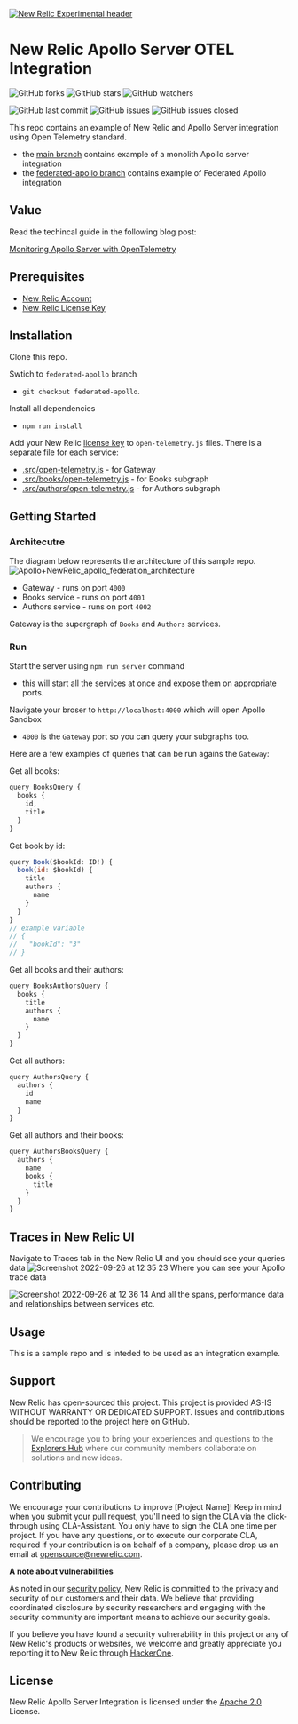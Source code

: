 [![New Relic Experimental header](https://github.com/newrelic/opensource-website/raw/master/src/images/categories/Experimental.png)](https://opensource.newrelic.com/oss-category/#new-relic-experimental)

# New Relic Apollo Server OTEL Integration
![GitHub forks](https://img.shields.io/github/forks/newrelic-experimental/newrelic-apollo-server-integration?style=social)
![GitHub stars](https://img.shields.io/github/stars/newrelic-experimental/newrelic-apollo-server-integration?style=social)
![GitHub watchers](https://img.shields.io/github/watchers/newrelic-experimental/newrelic-apollo-server-integration?style=social)

![GitHub last commit](https://img.shields.io/github/last-commit/newrelic-experimental/newrelic-apollo-server-integration)
![GitHub issues](https://img.shields.io/github/issues/newrelic-experimental/newrelic-apollo-server-integration)
![GitHub issues closed](https://img.shields.io/github/issues-closed/newrelic-experimental/newrelic-apollo-server-integration)


This repo contains an example of New Relic and Apollo Server integration using Open Telemetry standard.

- the [main branch](https://github.com/newrelic-experimental/newrelic-apollo-server-integration/tree/main) contains example of a monolith Apollo server integration
- the [federated-apollo branch](https://github.com/newrelic-experimental/newrelic-apollo-server-integration/tree/federated-apollo) contains example of Federated Apollo integration

## Value 

Read the techincal guide in the following blog post:

[Monitoring Apollo Server with OpenTelemetry](https://newrelic.com/blog/how-to-relic/monitoring-apollo-server)

## Prerequisites
- [New Relic Account](https://newrelic.com/signup)
- [New Relic License Key](https://docs.newrelic.com/docs/apis/intro-apis/new-relic-api-keys/#overview-keys)


## Installation

Clone this repo.

Swtich to `federated-apollo` branch
-  `git checkout federated-apollo`.

Install all dependencies
- `npm run install`

Add your New Relic [license key](https://docs.newrelic.com/docs/apis/intro-apis/new-relic-api-keys/#overview-keys) to `open-telemetry.js` files. There is a separate file for each service:
- [.src/open-telemetry.js](./src/open-telemetry.js) - for Gateway
- [.src/books/open-telemetry.js](./src/books/open-telemetry.js) - for Books subgraph
- [.src/authors/open-telemetry.js](./src/authors/open-telemetry.js) - for Authors subgraph

## Getting Started

### Architecutre

The diagram below represents the architecture of this sample repo.
![Apollo+NewRelic_apollo_federation_architecture](https://user-images.githubusercontent.com/6328360/192259292-58ea26ce-f9f6-4aac-abe9-7e62b1dd3207.png)

- Gateway - runs on port `4000`
- Books service - runs on port `4001`
- Authors service - runs on port `4002`
  
Gateway is the supergraph of `Books` and `Authors` services.

### Run

Start the server using `npm run server` command
- this will start all the services at once and expose them on appropriate ports.

Navigate your broser to `http://localhost:4000` which will open Apollo Sandbox
- `4000` is the `Gateway` port so you can query your subgraphs too.

Here are a few examples of queries that can be run agains the `Gateway`:

Get all books:
```js
query BooksQuery {
  books {
    id,
    title
  }
}
```

Get book by id:
```js
query Book($bookId: ID!) {
  book(id: $bookId) {
    title
    authors {
      name
    }
  }
}
// example variable
// {
//   "bookId": "3"
// }
```

Get all books and their authors:
```js
query BooksAuthorsQuery {
  books {
    title
    authors {
      name
    }
  }
}
```

Get all authors:
```js
query AuthorsQuery {
  authors {
    id
    name
  }
}
```

Get all authors and their books:
```js
query AuthorsBooksQuery {
  authors {
    name
    books {
      title
    }
  }
}
```
## Traces in New Relic UI

Navigate to Traces tab in the New Relic UI and you should see your queries data
![Screenshot 2022-09-26 at 12 35 23](https://user-images.githubusercontent.com/6328360/192266596-6b9e9437-6732-45cd-8de9-85b788c4a141.png)
Where you can see your Apollo trace data

![Screenshot 2022-09-26 at 12 36 14](https://user-images.githubusercontent.com/6328360/192266745-9c5f4b6c-c797-49d4-90a6-d071fdd9dd83.png)
And all the spans, performance data and relationships between services etc.

## Usage

This is a sample repo and is inteded to be used as an integration example.

## Support

New Relic has open-sourced this project. This project is provided AS-IS WITHOUT WARRANTY OR DEDICATED SUPPORT. Issues and contributions should be reported to the project here on GitHub.

>We encourage you to bring your experiences and questions to the [Explorers Hub](https://discuss.newrelic.com) where our community members collaborate on solutions and new ideas.


## Contributing

We encourage your contributions to improve [Project Name]! Keep in mind when you submit your pull request, you'll need to sign the CLA via the click-through using CLA-Assistant. You only have to sign the CLA one time per project. If you have any questions, or to execute our corporate CLA, required if your contribution is on behalf of a company, please drop us an email at opensource@newrelic.com.

**A note about vulnerabilities**

As noted in our [security policy](../../security/policy), New Relic is committed to the privacy and security of our customers and their data. We believe that providing coordinated disclosure by security researchers and engaging with the security community are important means to achieve our security goals.

If you believe you have found a security vulnerability in this project or any of New Relic's products or websites, we welcome and greatly appreciate you reporting it to New Relic through [HackerOne](https://hackerone.com/newrelic).

## License

New Relic Apollo Server Integration is licensed under the [Apache 2.0](http://apache.org/licenses/LICENSE-2.0.txt) License.
